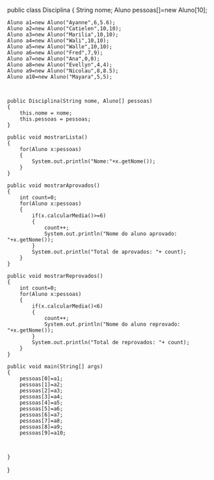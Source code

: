 
public class Disciplina 
{
	String nome;
	Aluno pessoas[]=new Aluno[10];
	
	Aluno a1=new Aluno("Ayanne",6,5.6);
	Aluno a2=new Aluno("Catielen",10,10);
	Aluno a3=new Aluno("Marilia",10,10);
	Aluno a4=new Aluno("Wali",10,10);
	Aluno a5=new Aluno("Walle",10,10);
	Aluno a6=new Aluno("Fred",7,9);
	Aluno a7=new Aluno("Ana",0,0);
	Aluno a8=new Aluno("Evellyn",4,4);
	Aluno a9=new Aluno("Nicolau",8,8.5);
	Aluno a10=new Aluno("Mayara",5,5);
	
	
	
	public Disciplina(String nome, Aluno[] pessoas) 
	{
		this.nome = nome;
		this.pessoas = pessoas;
	}
	
	public void mostrarLista()
	{
		for(Aluno x:pessoas)
		{
			System.out.println("Nome:"+x.getNome());
		}
	}
	
	public void mostrarAprovados() 
	{
		int count=0;
		for(Aluno x:pessoas)
		{
			if(x.calcularMedia()>=6)
			{
				count++;
				System.out.println("Nome do aluno aprovado: "+x.getNome());
			}
			System.out.println("Total de aprovados: "+ count);
		}
	}
	
	public void mostrarReprovados() 
	{
		int count=0;
		for(Aluno x:pessoas)
		{
			if(x.calcularMedia()<6)
			{
				count++;
				System.out.println("Nome do aluno reprovado: "+x.getNome());
			}
			System.out.println("Total de reprovados: "+ count);
		}
	}
	
	public void main(String[] args)
	{
		pessoas[0]=a1;
		pessoas[1]=a2;
		pessoas[2]=a3;
		pessoas[3]=a4;
		pessoas[4]=a5;
		pessoas[5]=a6;
		pessoas[6]=a7;
		pessoas[7]=a8;
		pessoas[8]=a9;
		pessoas[9]=a10;
		
		
		
	}
	
}